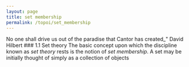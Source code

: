 ```yaml
---
layout: page
title: set membership
permalink: /topoi/set_membership
---
```

No one shall drive us out of the paradise that Cantor has created_" David Hilbert ### 1.1 Set theory The basic concept upon which the discipline known as _set theory_ rests is the notion of _set membership_. A set may be initially thought of simply as a collection of objects
